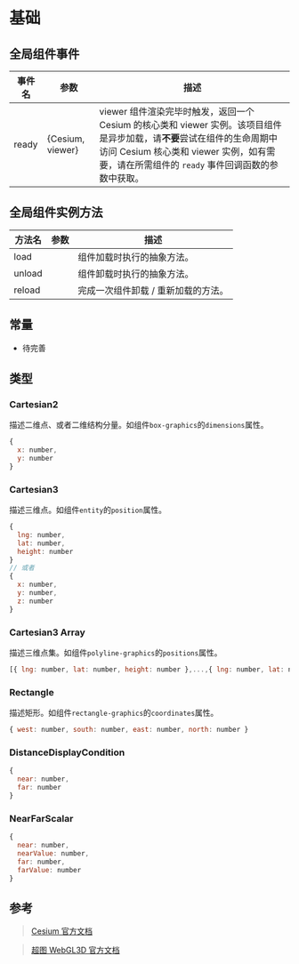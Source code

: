 # 基础

## 全局组件事件

| 事件名 | 参数             | 描述                                                                                                                                                                                                                   |
| ------ | ---------------- | ---------------------------------------------------------------------------------------------------------------------------------------------------------------------------------------------------------------------- |
| ready  | {Cesium, viewer} | viewer 组件渲染完毕时触发，返回一个 Cesium 的核心类和 viewer 实例。该项目组件是异步加载，请**不要**尝试在组件的生命周期中访问 Cesium 核心类和 viewer 实例，如有需要，请在所需组件的 `ready` 事件回调函数的参数中获取。 |

## 全局组件实例方法

| 方法名 | 参数 | 描述                                |
| ------ | ---- | ----------------------------------- |
| load   |      | 组件加载时执行的抽象方法。          |
| unload |      | 组件卸载时执行的抽象方法。          |
| reload |      | 完成一次组件卸载 / 重新加载的方法。 |

## 常量

- 待完善

## 类型

### Cartesian2

描述二维点、或者二维结构分量。如组件`box-graphics`的`dimensions`属性。

```JavaScript
{
  x: number,
  y: number
}
```

### Cartesian3

描述三维点。如组件`entity`的`position`属性。

```JavaScript
{
  lng: number,
  lat: number,
  height: number
}
// 或者
{
  x: number,
  y: number,
  z: number
}
```

### Cartesian3 Array

描述三维点集。如组件`polyline-graphics`的`positions`属性。

```JavaScript
[{ lng: number, lat: number, height: number },...,{ lng: number, lat: number, height: number }]
```

### Rectangle

描述矩形。如组件`rectangle-graphics`的`coordinates`属性。

```JavaScript
{ west: number, south: number, east: number, north: number }
```

### DistanceDisplayCondition

```JavaScript
{
  near: number,
  far: number
}
```

### NearFarScalar

```JavaScript
{
  near: number,
  nearValue: number,
  far: number,
  farValue: number
}
```

## 参考

> [Cesium 官方文档](https://cesiumjs.org/Cesium/Build/Documentation/index.html)

> [超图 WebGL3D 官方文档](http://support.supermap.com.cn:8090/webgl/Build/Documentation/index.html)
